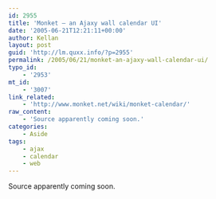 ```yaml
---
id: 2955
title: 'Monket – an Ajaxy wall calendar UI'
date: '2005-06-21T12:21:11+00:00'
author: Kellan
layout: post
guid: 'http://lm.quxx.info/?p=2955'
permalink: /2005/06/21/monket-an-ajaxy-wall-calendar-ui/
typo_id:
    - '2953'
mt_id:
    - '3007'
link_related:
    - 'http://www.monket.net/wiki/monket-calendar/'
raw_content:
    - 'Source apparently coming soon.'
categories:
    - Aside
tags:
    - ajax
    - calendar
    - web
---
```


Source apparently coming soon.